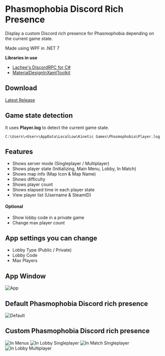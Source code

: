 # Phasmophobia Discord Rich Presence
Display a custom Discord rich presence for Phasmophobia depending on the current game state.

Made using WPF in .NET 7

**Libraries in use**<be>
- [Lachee's DiscordRPC for C#](https://github.com/Lachee/discord-rpc-csharp)<br>
- [MaterialDesignInXamlToolkit](https://github.com/MaterialDesignInXAML/MaterialDesignInXamlToolkit)

## Download
[Latest Release](https://github.com/ZehsTeam/PhasmophobiaDiscordRPC/releases)

## Game state detection

It uses **Player.log** to detect the current game state.
```
C:\Users\<User>\AppData\LocalLow\Kinetic Games\Phasmophobia\Player.log
```

## Features

- Shows server mode (Singleplayer / Multiplayer)
- Shows player state (Initializing, Main Menu, Lobby, In Match)
- Shows map info (Map Icon & Map Name)
- Shows difficulty
- Shows player count
- Shows elapsed time in each player state
- View player list (Username & SteamID)

#### Optional
- Show lobby code in a private game
- Change max player count

## App settings you can change
- Lobby Type (Public / Private)
- Lobby Code
- Max Players

## App Window
![App](https://i.imgur.com/W6VEbqe.png?raw=true)

## Default Phasmophobia Discord rich presence<be>
![Default](https://i.imgur.com/bRYOoxi.png?raw=true)

## Custom Phasmophobia Discord rich presence<br>
![In Menus](https://i.imgur.com/cWVDidl.png?raw=true)
![In Lobby Singleplayer](https://i.imgur.com/flXtT3h.png?raw=true)
![In Match Singleplayer](https://i.imgur.com/jD4CkAL.png?raw=true)
![In Lobby Multiplayer](https://i.imgur.com/LvPTykr.png?raw=true)
